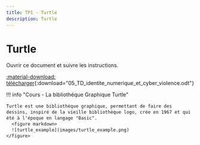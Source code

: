 ```yaml
---
title: TP1 - Turtle
description: Turtle
---
```


# Turtle

Ouvrir ce document et suivre les instructions.

[:material-download: télécharger](assets/05_TD_identite_numerique_et_cyber_violence.odt){:download="05_TD_identite_numerique_et_cyber_violence.odt"}


!!! info "Cours - La bibliothéque Graphique Turtle"

    Turtle est une bibliothèque graphique, permettant de faire des dessins, inspiré de la vieille bibliothèque logo, crée en 1967 et qui été à l'époque en langage "Basic".
      <figure markdown>
      ![turtle_example](images/turtle_example.png)
    </figure>

